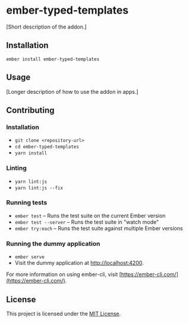ember-typed-templates
==============================================================================

[Short description of the addon.]

Installation
------------------------------------------------------------------------------

```
ember install ember-typed-templates
```


Usage
------------------------------------------------------------------------------

[Longer description of how to use the addon in apps.]


Contributing
------------------------------------------------------------------------------

### Installation

* `git clone <repository-url>`
* `cd ember-typed-templates`
* `yarn install`

### Linting

* `yarn lint:js`
* `yarn lint:js --fix`

### Running tests

* `ember test` – Runs the test suite on the current Ember version
* `ember test --server` – Runs the test suite in "watch mode"
* `ember try:each` – Runs the test suite against multiple Ember versions

### Running the dummy application

* `ember serve`
* Visit the dummy application at [http://localhost:4200](http://localhost:4200).

For more information on using ember-cli, visit [https://ember-cli.com/](https://ember-cli.com/).

License
------------------------------------------------------------------------------

This project is licensed under the [MIT License](LICENSE.md).
